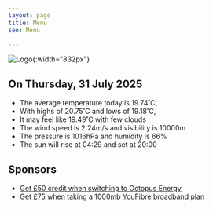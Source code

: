 ```yaml
---
layout: page
title: Menu
seo: Menu

---
```


![Logo](/images/logo.jpg){:width="832px"}

<!-- weather_marker starts -->
## On Thursday, 31 July 2025

- The average temperature today is 19.74˚C,
- With highs of 20.75˚C and lows of 19.18˚C,
- It may feel like 19.49˚C with few clouds
- The wind speed is 2.24m/s and visibility is 10000m
- The pressure is 1016hPa and humidity is 66%
- The sun will rise at 04:29 and set at 20:00

<!-- weather_marker ends -->

## Sponsors

- [Get £50 credit when switching to Octopus Energy](https://bit.ly/3oD1nnS)
- [Get £75 when taking a 1000mb YouFibre broadband plan](https://aklam.io/91zWhU?)
